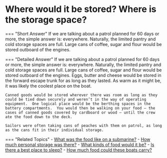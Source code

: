 # Where would it be stored?  Where is the storage space?


=== "Short Answer"
    If we are talking about a patrol planned for 60 days or more, the simple answer is: everywhere. Naturally, the limited pantry and cold storage spaces are full. Large cans of coffee, sugar and flour would be stored outboard of the engines.

=== "Detailed Answer"
    If we are talking about a patrol planned for 60 days or more, the simple answer is: everywhere.  Naturally, the limited pantry and cold storage spaces are full.  Large cans of coffee, sugar and flour would be stored outboard of the engines.  Eggs, butter and cheese would be stored in the forward escape trunk for as long as they lasted.  As warm as it might be, it was likely the coolest place on the boat.

    Canned goods would be stored wherever there was room as long as they could be tied down securely and weren’t in the way of operating equipment.  One logical place would be the berthing spaces in the battery compartments.  You would then be walking on your food – the cases of canned goods covered by cardboard or wood – until the crew ate the food down to the deck.

    Sailors were often taking cans of peaches with them on patrol, as long as the cans fit in their individual storage.

=== "Related Topics"
    - [What was the food like on a submarine?](./what-was-the-food-like-on-a-submarine.md)
    - [How much personal storage was there?](./how-much-personal-storage-was-there.md)
    - [What kinds of food would it be?](./what-kinds-of-food-would-it-be.md)
    - [Is there a best place to sleep?](./is-there-a-best-place-to-sleep.md)
    - [How much food could these boats carry?](./how-much-food-could-these-boats-carry.md)
